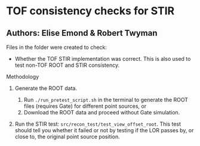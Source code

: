 # TOF consistency checks for STIR
## Authors: Elise Emond & Robert Twyman

Files in the folder were created to check:
* Whether the TOF STIR implementation was correct. This is also used to test non-TOF ROOT and STIR consistency. 

Methodology
 1. Generate the ROOT data. 
     1. Run `./run_pretest_script.sh` in the terminal to generate the ROOT files (requires Gate) for different point sources, or
     2. Download the ROOT data and proceed without Gate simulation.
     
 2. Run the STIR test: `src/recon_test/test_view_offset_root`.
    This test should tell you whether it failed or not by testing if the LOR passes by, 
    or close to, the original point source position.
